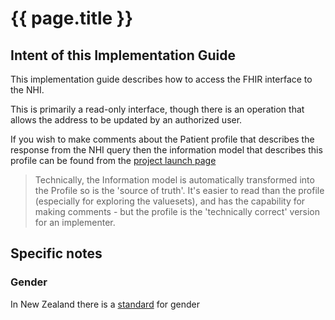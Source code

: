 # {{ page.title }}

## Intent of this Implementation Guide
This implementation guide describes how to access the FHIR interface to the NHI. 

This is primarily a read-only interface, though there is an operation that allows the address to be updated by an authorized user.



If you wish to make comments about the Patient profile that describes the response from the NHI query then the information model that describes this profile can be found from the [project launch page](http://nz.clinfhir.com)

>Technically, the Information model is automatically transformed into the Profile so is the 'source of truth'. It's easier to read than the profile (especially for exploring the valuesets), and has the capability for making comments - but the profile is the 'technically correct' version for an implementer.

## Specific notes
### Gender
In New Zealand there is a [standard](http://nz.clinfhir.com) for gender  


